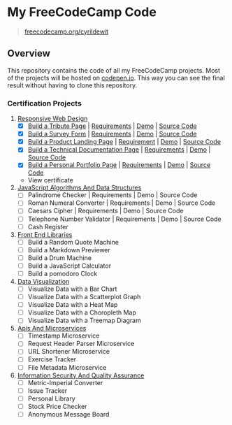 # My FreeCodeCamp Code

> [freecodecamp.org/cyrildewit](https://www.freecodecamp.org/cyrildewit)

## Overview

This repository contains the code of all my FreeCodeCamp projects. Most of the projects will be hosted on [codepen.io](https://codepen.io/collection/DkBKVL/). This way you can see the final result without having to clone this repository.

### Certification Projects

1. [Responsive Web Design](responsive-web-design)
    * [x] [Build a Tribute Page](responsive-web-design/tribute-page) | [Requirements](https://learn.freecodecamp.org/responsive-web-design/responsive-web-design-projects/build-a-tribute-page) | [Demo](https://codepen.io/cyrildewit/full/MXaYva/) | [Source Code](responsive-web-design/tribute-page)
    * [x] [Build a Survey Form](responsive-web-design/survey-form) | [Requirements](https://learn.freecodecamp.org/responsive-web-design/responsive-web-design-projects/build-a-survey-form) | [Demo](https://codepen.io/cyrildewit/full/yqJMRO/) | [Source Code](responsive-web-design/survey-form)
    * [x] [Build a Product Landing Page](responsive-web-design/product-landing-page) | [Requirement](https://learn.freecodecamp.org/responsive-web-design/responsive-web-design-projects/build-a-product-landing-page) | [Demo](https://codepen.io/cyrildewit/full/eYpzXpd) | [Source Code](responsive-web-design/product-landing-page)
    * [x] [Build a Technical Documentation Page](responsive-web-design/technical-documentation-page) | [Requirements](https://learn.freecodecamp.org/responsive-web-design/responsive-web-design-projects/build-a-technical-documentation-page) | [Demo](https://codepen.io/cyrildewit/full/gOapKvb) | [Source Code](responsive-web-design/technical-documentation-page)
    * [x] [Build a Personal Portfolio Page](responsive-web-design/personal-portfolio-page) | [Requirements](https://learn.freecodecamp.org/responsive-web-design/responsive-web-design-projects/build-a-personal-portfolio-webpage) | [Demo](https://codepen.io/cyrildewit/full/rNeOpVq) | [Source Code](responsive-web-design/personal-portfolio-page)
    * View certificate
2. [JavaScript Algorithms And Data Structures](javascript-algorithms-and-data-structures)
    * [ ] Palindrome Checker | Requirements | Demo | Source Code
    * [ ] Roman Numeral Converter | Requirements | Demo | Source Code
    * [ ] Caesars Cipher | Requirements | Demo | Source Code
    * [ ] Telephone Number Validator | Requirements | Demo | Source Code
    * [ ] Cash Register
3. [Front End Libraries](front-end-libraries)
    * [ ] Build a Random Quote Machine
    * [ ] Build a Markdown Previewer
    * [ ] Build a Drum Machine
    * [ ] Build a JavaScript Calculator
    * [ ] Build a pomodoro Clock
4. [Data Visualization](data-visualization)
    * [ ] Visualize Data with a Bar Chart
    * [ ] Visualize Data with a Scatterplot Graph
    * [ ] Visualize Data with a Heat Map
    * [ ] Visualize Data with a Choropleth Map
    * [ ] Visualize Data with a Treemap Diagram
5. [Apis And Microservices](apis-and-microservices)
    * [ ] Timestamp Microservice
    * [ ] Request Header Parser Microservice
    * [ ] URL Shortener Microservice
    * [ ] Exercise Tracker
    * [ ] File Metadata Microservice
6. [Information Security And Quality Assurance](information-security-and-quality-assurance)
    * [ ] Metric-Imperial Converter
    * [ ] Issue Tracker
    * [ ] Personal Library
    * [ ] Stock Price Checker
    * [ ] Anonymous Message Board
